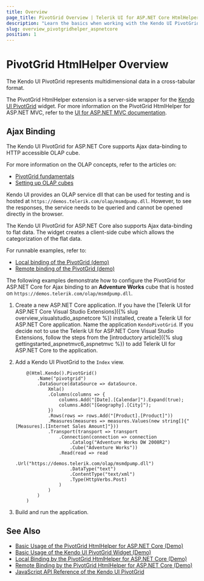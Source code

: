 ```yaml
---
title: Overview
page_title: PivotGrid Overview | Telerik UI for ASP.NET Core HtmlHelpers
description: "Learn the basics when working with the Kendo UI PivotGrid HtmlHelper for ASP.NET Core (MVC 6 or ASP.NET Core MVC)."
slug: overview_pivotgridhelper_aspnetcore
position: 1
---
```


# PivotGrid HtmlHelper Overview

The Kendo UI PivotGrid represents multidimensional data in a cross-tabular format.

The PivotGrid HtmlHelper extension is a server-side wrapper for the [Kendo UI PivotGrid](https://demos.telerik.com/kendo-ui/pivotgrid/index) widget. For more information on the PivotGrid HtmlHelper for ASP.NET MVC, refer to the [UI for ASP.NET MVC documentation](https://docs.telerik.com/aspnet-mvc/helpers/pivotgrid/overview).

## Ajax Binding

The Kendo UI PivotGrid for ASP.NET Core supports Ajax data-binding to HTTP accessible OLAP cube.

For more information on the OLAP concepts, refer to the articles on:
- [PivotGrid fundamentals](https://docs.telerik.com/kendo-ui/controls/data-management/pivotgrid/overview)
- [Setting up OLAP cubes](https://docs.telerik.com/kendo-ui/controls/data-management/pivotgrid/fundamentals)

Kendo UI provides an OLAP service dll that can be used for testing and is hosted at `https://demos.telerik.com/olap/msmdpump.dll`. However, to see the responses, the service needs to be queried and cannot be opened directly in the browser.

The Kendo UI PivotGrid for ASP.NET Core also supports Ajax data-binding to flat data. The widget creates a client-side cube which allows the categorization of the flat data.

For runnable examples, refer to:
* [Local binding of the PivotGrid (demo)](https://demos.telerik.com/aspnet-core/pivotgrid/local-flat-data-binding)
* [Remote binding of the PivotGrid (demo)](https://demos.telerik.com/aspnet-core/pivotgrid/remote-flat-data-binding)

The following examples demonstrate how to configure the PivotGrid for ASP.NET Core for Ajax binding to an **Adventure Works** cube that is hosted on `https://demos.telerik.com/olap/msmdpump.dll`.

1. Create a new ASP.NET Core application. If you have the [Telerik UI for ASP.NET Core Visual Studio Extensions]({% slug overview_visualstudio_aspnetcore %}) installed, create a Telerik UI for ASP.NET Core application. Name the application `KendoPivotGrid`. If you decide not to use the Telerik UI for ASP.NET Core Visual Studio Extensions, follow the steps from the [introductory article]({% slug gettingstarted_aspnetmvc6_aspnetmvc %}) to add Telerik UI for ASP.NET Core to the application.
1. Add a Kendo UI PivotGrid to the `Index` view.

    ```
        @(Html.Kendo().PivotGrid()
            .Name("pivotgrid")
            .DataSource(dataSource => dataSource.
                Xmla()
                .Columns(columns => {
                    columns.Add("[Date].[Calendar]").Expand(true);
                    columns.Add("[Geography].[City]");
                })
                .Rows(rows => rows.Add("[Product].[Product]"))
                .Measures(measures => measures.Values(new string[]{"[Measures].[Internet Sales Amount]"}))
                .Transport(transport => transport
                    .Connection(connection => connection
                        .Catalog("Adventure Works DW 2008R2")
                        .Cube("Adventure Works"))
                    .Read(read => read
                        .Url("https://demos.telerik.com/olap/msmdpump.dll")
                        .DataType("text")
                        .ContentType("text/xml")
                        .Type(HttpVerbs.Post)
                    )
                )
            )
        )
    ```

1. Build and run the application.

## See Also

* [Basic Usage of the PivotGrid HtmlHelper for ASP.NET Core (Demo)](https://demos.telerik.com/aspnet-core/pivotgrid/index)
* [Basic Usage of the Kendo UI PivotGrid Widget (Demo)](https://demos.telerik.com/kendo-ui/pivotgrid/index)
* [Local Binding by the PivotGrid HtmlHelper for ASP.NET Core (Demo)](https://demos.telerik.com/aspnet-core/pivotgrid/local-flat-data-binding)
* [Remote Binding by the PivotGrid HtmlHelper for ASP.NET Core (Demo)](https://demos.telerik.com/aspnet-core/pivotgrid/remote-flat-data-binding)
* [JavaScript API Reference of the Kendo UI PivotGrid](https://docs.telerik.com/kendo-ui/api/javascript/ui/pivotgrid)
